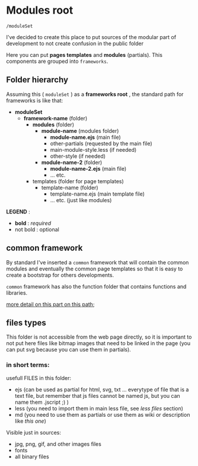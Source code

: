 # Modules root

	/moduleSet

I've decided to create this place to put sources of the modular part of 
development to not create confusion in the public folder 

Here you can put **pages templates** and **modules** (partials). This components are 
grouped into `frameworks`.

## Folder hierarchy

Assuming this ( `moduleSet` ) as a **frameworks root** , the standard path for frameworks is like that:

* **moduleSet**
	* **framework-name** (folder)
		* **modules** (folder)
			* **module-name** (modules folder)
				* **module-name.ejs** (main file)
				* other-partials (requested by the main file)
				* main-module-style.less (if needed)
				* other-style (if needed)
			* **module-name-2** (folder)
				* **module-name-2.ejs** (main file)
				* ... etc.
		* templates (folder for page templates)
			* template-name (folder)
				* template-name.ejs (main template file)
				* ... etc. (just like modules) 

**LEGEND** :

* **bold** : *required*
* not bold : optional

## common framework

By standard I've inserted a `common` framework that will contain the common 
modules and eventually the common page templates so that it is easy to create a 
bootstrap for others developments.

`common` framework has also the function folder that contains functions and libraries.

[more detail on this part on this path](common/functions/);

## files types
This folder is not accessible from the web page directly, so it is important to not put 
here files like bitmap images that need to be linked in the page (you can put svg because 
you can use them in partials).

### in short terms:

usefull FILES in this folder:
*	ejs (can be used as partial for html, svg, txt ... everytype of file that is a text file, but remember that js files cannot be named js, but you can name them .jscript ;) )
*	less (you need to import them in main less file, see *less files* section)
*	md (you need to use them as partials or use them as wiki or description like *this one*)

Visible just in sources:
*	jpg, png, gif, and other images files
*	fonts
*	all binary files
